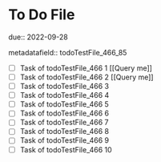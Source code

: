 # To Do File

due:: 2022-09-28

metadatafield:: todoTestFile_466_85

- [ ] Task of todoTestFile_466 1 [[Query me]]
- [ ] Task of todoTestFile_466 2 [[Query me]]
- [ ] Task of todoTestFile_466 3
- [ ] Task of todoTestFile_466 4
- [ ] Task of todoTestFile_466 5
- [ ] Task of todoTestFile_466 6
- [ ] Task of todoTestFile_466 7
- [ ] Task of todoTestFile_466 8
- [ ] Task of todoTestFile_466 9
- [ ] Task of todoTestFile_466 10